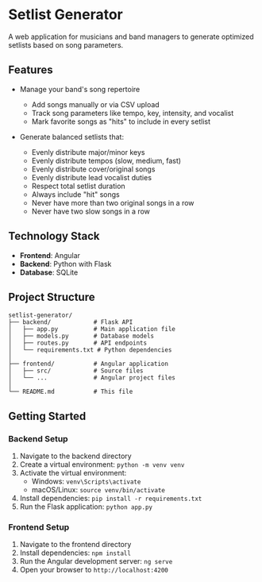 # Setlist Generator

A web application for musicians and band managers to generate optimized setlists based on song parameters.

## Features

- Manage your band's song repertoire
  - Add songs manually or via CSV upload
  - Track song parameters like tempo, key, intensity, and vocalist
  - Mark favorite songs as "hits" to include in every setlist

- Generate balanced setlists that:
  - Evenly distribute major/minor keys
  - Evenly distribute tempos (slow, medium, fast)
  - Evenly distribute cover/original songs
  - Evenly distribute lead vocalist duties
  - Respect total setlist duration
  - Always include "hit" songs
  - Never have more than two original songs in a row
  - Never have two slow songs in a row

## Technology Stack

- **Frontend**: Angular
- **Backend**: Python with Flask
- **Database**: SQLite

## Project Structure

```
setlist-generator/
├── backend/            # Flask API
│   ├── app.py          # Main application file
│   ├── models.py       # Database models
│   ├── routes.py       # API endpoints
│   └── requirements.txt # Python dependencies
│
├── frontend/           # Angular application
│   ├── src/            # Source files
│   └── ...             # Angular project files
│
└── README.md           # This file
```

## Getting Started

### Backend Setup

1. Navigate to the backend directory
2. Create a virtual environment: `python -m venv venv`
3. Activate the virtual environment:
   - Windows: `venv\Scripts\activate`
   - macOS/Linux: `source venv/bin/activate`
4. Install dependencies: `pip install -r requirements.txt`
5. Run the Flask application: `python app.py`

### Frontend Setup

1. Navigate to the frontend directory
2. Install dependencies: `npm install`
3. Run the Angular development server: `ng serve`
4. Open your browser to `http://localhost:4200`
